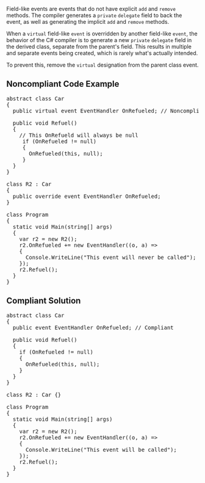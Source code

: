 Field-like events are events that do not have explicit `add` and `remove` methods. The compiler generates a
`private` `delegate` field to back the event, as well as generating the implicit `add` and `remove`
methods.

When a `virtual` field-like `event` is overridden by another field-like `event`, the behavior of the C# compiler
is to generate a new `private` `delegate` field in the derived class, separate from the parent's field. This results in multiple
and separate events being created, which is rarely what's actually intended.

To prevent this, remove the `virtual` designation from the parent class event.

## Noncompliant Code Example

<pre>
abstract class Car
{
  public virtual event EventHandler OnRefueled; // Noncompliant

  public void Refuel()
  {
    // This OnRefueld will always be null
     if (OnRefueled != null)
     {
       OnRefueled(this, null);
     }
  }
}

class R2 : Car
{
  public override event EventHandler OnRefueled;
}

class Program
{
  static void Main(string[] args)
  {
    var r2 = new R2();
    r2.OnRefueled += new EventHandler((o, a) =&gt;
    {
      Console.WriteLine("This event will never be called");
    });
    r2.Refuel();
  }
}
</pre>

## Compliant Solution

<pre>
abstract class Car
{
  public event EventHandler OnRefueled; // Compliant

  public void Refuel()
  {
    if (OnRefueled != null)
    {
      OnRefueled(this, null);
    }
  }
}

class R2 : Car {}

class Program
{
  static void Main(string[] args)
  {
    var r2 = new R2();
    r2.OnRefueled += new EventHandler((o, a) =&gt;
    {
      Console.WriteLine("This event will be called");
    });
    r2.Refuel();
  }
}
</pre>